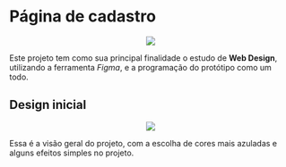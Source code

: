 # Página de cadastro
<p align="center">
<img loading="lazy" src="http://img.shields.io/static/v1?label=STATUS&message=EM%20DESENVOLVIMENTO&color=GREEN&style=for-the-badge"> 
</p>

Este projeto tem como sua principal finalidade o estudo de **Web Design**, utilizando a ferramenta *Figma*, e a programação do protótipo como um todo.
## Design inicial
<p align="center">
<img loading="lazy" src="https://github.com/Vinicius-Iankoski/Pagina-de-cadastro/assets/158093034/a80f8f60-ba9e-43fd-8ef1-ddde3cdb7685">
</p>

Essa é a visão geral do projeto, com a escolha de cores mais azuladas e alguns efeitos simples no projeto.

